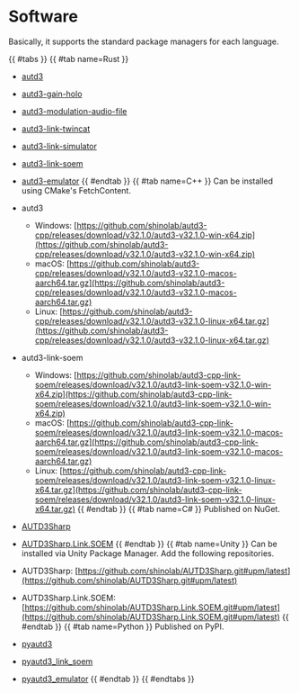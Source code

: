 # Software


Basically, it supports the standard package managers for each language.

{{ #tabs }}
{{ #tab name=Rust }}
- [autd3](https://crates.io/crates/autd3)
- [autd3-gain-holo](https://crates.io/crates/autd3-gain-holo)
- [autd3-modulation-audio-file](https://crates.io/crates/autd3-modulation-audio-file)
- [autd3-link-twincat](https://crates.io/crates/autd3-link-twincat)
- [autd3-link-simulator](https://crates.io/crates/autd3-link-simulator)
- [autd3-link-soem](https://crates.io/crates/autd3-link-soem)
- [autd3-emulator](https://crates.io/crates/autd3-emulator)
{{ #endtab }}
{{ #tab name=C++ }}
Can be installed using CMake's FetchContent.

- autd3
    - Windows: [https://github.com/shinolab/autd3-cpp/releases/download/v32.1.0/autd3-v32.1.0-win-x64.zip](https://github.com/shinolab/autd3-cpp/releases/download/v32.1.0/autd3-v32.1.0-win-x64.zip)
    - macOS: [https://github.com/shinolab/autd3-cpp/releases/download/v32.1.0/autd3-v32.1.0-macos-aarch64.tar.gz](https://github.com/shinolab/autd3-cpp/releases/download/v32.1.0/autd3-v32.1.0-macos-aarch64.tar.gz)
    - Linux: [https://github.com/shinolab/autd3-cpp/releases/download/v32.1.0/autd3-v32.1.0-linux-x64.tar.gz](https://github.com/shinolab/autd3-cpp/releases/download/v32.1.0/autd3-v32.1.0-linux-x64.tar.gz)
- autd3-link-soem
    - Windows: [https://github.com/shinolab/autd3-cpp-link-soem/releases/download/v32.1.0/autd3-link-soem-v32.1.0-win-x64.zip](https://github.com/shinolab/autd3-cpp-link-soem/releases/download/v32.1.0/autd3-link-soem-v32.1.0-win-x64.zip)
    - macOS: [https://github.com/shinolab/autd3-cpp-link-soem/releases/download/v32.1.0/autd3-link-soem-v32.1.0-macos-aarch64.tar.gz](https://github.com/shinolab/autd3-cpp-link-soem/releases/download/v32.1.0/autd3-link-soem-v32.1.0-macos-aarch64.tar.gz)
    - Linux: [https://github.com/shinolab/autd3-cpp-link-soem/releases/download/v32.1.0/autd3-link-soem-v32.1.0-linux-x64.tar.gz](https://github.com/shinolab/autd3-cpp-link-soem/releases/download/v32.1.0/autd3-link-soem-v32.1.0-linux-x64.tar.gz)
{{ #endtab }}
{{ #tab name=C# }}
Published on NuGet.

- [AUTD3Sharp](https://www.nuget.org/packages/AUTD3Sharp)
- [AUTD3Sharp.Link.SOEM](https://www.nuget.org/packages/AUTD3Sharp.Link.SOEM)
{{ #endtab }}
{{ #tab name=Unity }}
Can be installed via Unity Package Manager.
Add the following repositories.
- AUTD3Sharp: [https://github.com/shinolab/AUTD3Sharp.git#upm/latest](https://github.com/shinolab/AUTD3Sharp.git#upm/latest)
- AUTD3Sharp.Link.SOEM: [https://github.com/shinolab/AUTD3Sharp.Link.SOEM.git#upm/latest](https://github.com/shinolab/AUTD3Sharp.Link.SOEM.git#upm/latest)
{{ #endtab }}
{{ #tab name=Python }}
Published on PyPI.

- [pyautd3](https://pypi.org/project/pyautd3/)
- [pyautd3_link_soem](https://pypi.org/project/pyautd3_link_soem/)
- [pyautd3_emulator](https://pypi.org/project/pyautd3_emulator/)
{{ #endtab }}
{{ #endtabs }}
